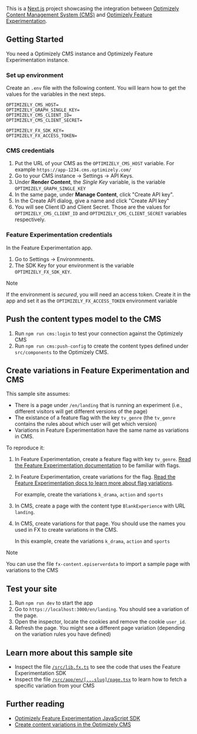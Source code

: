 This is a [Next.js](https://nextjs.org) project showcasing the integration between [Optimizely Content Management System (CMS)](https://docs.developers.optimizely.com/content-management-system/v1.0.0-CMS-SaaS/docs/overview-saas) and [Optimizely Feature Experimentation](https://docs.developers.optimizely.com/feature-experimentation/docs/introduction).

## Getting Started

You need a Optimizely CMS instance and Optimizely Feature Experimentation instance.

### Set up environment

Create an `.env` file with the following content. You will learn how to get the values for the variables in the next steps.

```
OPTIMIZELY_CMS_HOST=
OPTIMIZELY_GRAPH_SINGLE_KEY=
OPTIMIZELY_CMS_CLIENT_ID=
OPTIMIZELY_CMS_CLIENT_SECRET=

OPTIMIZELY_FX_SDK_KEY=
OPTIMIZELY_FX_ACCESS_TOKEN=
```

### CMS credentials

1. Put the URL of your CMS as the `OPTIMIZELY_CMS_HOST` variable. For example `https://app-1234.cms.optimizely.com/`
2. Go to your CMS instance &rarr; Settings &rarr; API Keys.
3. Under **Render Content**, the _Single Key_ variable, is the variable `OPTIMIZELY_GRAPH_SINGLE_KEY`
4. In the same page, under **Manage Content**, click "Create API key".
5. In the Create API dialog, give a name and click "Create API key"
6. You will see Client ID and Client Secret. Those are the values for `OPTIMIZELY_CMS_CLIENT_ID` and `OPTIMIZELY_CMS_CLIENT_SECRET` variables respectively.

### Feature Experimentation credentials

In the Feature Experimentation app.

1. Go to Settings &rarr; Environmnents.
2. The SDK Key for your environment is the variable `OPTIMIZELY_FX_SDK_KEY`.

> [!Note]
> If the environment is _secured_, you will need an access token. Create it in the app and set it as the `OPTIMIZELY_FX_ACCESS_TOKEN` environment variable

## Push the content types model to the CMS

1. Run `npm run cms:login` to test your connection against the Optimizely CMS
2. Run `npm run cms:push-config` to create the content types defined under `src/components` to the Optimizely CMS.

## Create variations in Feature Experimentation and CMS

This sample site assumes:

- There is a page under `/en/landing` that is running an experiment (i.e., different visitors will get different versions of the page)
- The existance of a feature flag with the key `tv_genre` (the `tv_genre` contains the rules about which user will get which version)
- Variations in Feature Experimentation have the same name as variations in CMS.

To reproduce it:

1. In Feature Experimentation, create a feature flag with key `tv_genre`. [Read the Feature Experimentation documentation](https://support.optimizely.com/hc/en-us/articles/38906082664077-Manage-flags) to be familiar with flags.
2. In Feature Experimentation, create variations for the flag. [Read the Feature Experimentation docs to learn more about flag variations](https://support.optimizely.com/hc/en-us/articles/38676757193485-Create-flag-variations).

   For example, create the variations `k_drama`, `action` and `sports`

3. In CMS, create a page with the content type `BlankExperience` with URL `landing`.
4. In CMS, create variations for that page. You should use the names you used in FX to create variations in the CMS.

   In this example, create the variations `k_drama`, `action` and `sports`

> [!NOTE]
> You can use the file `fx-content.episerverdata` to import a sample page with variations to the CMS

## Test your site

1. Run `npm run dev` to start the app
2. Go to `https://localhost:3000/en/landing`. You should see a variation of the page.
3. Open the inspector, locate the cookies and remove the cookie `user_id`.
4. Refresh the page. You might see a different page variation (depending on the variation rules you have defined)

## Learn more about this sample site

- Inspect the file [`/src/lib.fx.ts`](./src/lib/fx.ts) to see the code that uses the Feature Experimentation SDK
- Inspect the file [`/src/app/en/[...slug]/page.tsx`](./src/app/en/[...slug]/page.tsx) to learn how to fetch a specific variation from your CMS

## Further reading

- [Optimizely Feature Experimentation JavaScript SDK](https://docs.developers.optimizely.com/feature-experimentation/docs/javascript-sdk)
- [Create content variations in the Optimizely CMS](https://docs.developers.optimizely.com/content-management-system/v1.0.0-CMS-SaaS/docs/create-content-variation)
